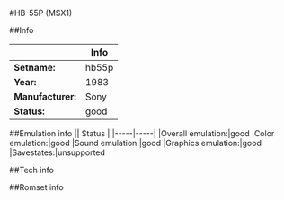 #HB-55P (MSX1)

##Info

||Info|
|-----|-----|
|**Setname:**|hb55p
|**Year:**|1983
|**Manufacturer:**|Sony
|**Status:**|good

##Emulation info
|| Status |
|-----|-----|
|Overall emulation:|good
|Color emulation:|good
|Sound emulation:|good
|Graphics emulation:|good
|Savestates:|unsupported

##Tech info

##Romset info

<!--- START OF EDITED COMMENT DO NOT TOUCH TEXT ABOVE-->
